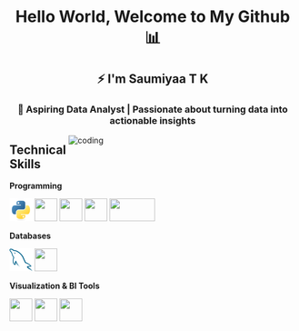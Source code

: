 
<h1 align="center">Hello World, Welcome to My Github 📊</h1>
<h2 align="center">⚡ I'm Saumiyaa T K</h2>
<h3 align="center">🚀 Aspiring Data Analyst | Passionate about turning data into actionable insights</h3>



<img align="right" alt="coding" width="400" src="https://cdn.dribbble.com/users/1364029/screenshots/16093268/media/68e82a7fb4904614a9066d6b540c14b2.gif">

## **Technical Skills**

**Programming** 
<p align="left">
  <img src="https://raw.githubusercontent.com/devicons/devicon/master/icons/python/python-original.svg" width="40" height="40"/> <img src="https://raw.githubusercontent.com/numpy/numpy/main/branding/logo/logomark/numpylogoicon.svg" width="40" height="40"/> <img src="https://raw.githubusercontent.com/pandas-dev/pandas/main/web/pandas/static/img/pandas_mark.svg" width="40" height="40"/> <img src="https://matplotlib.org/_static/logo2.svg" width="40" height="40"/> <img src="https://seaborn.pydata.org/_static/logo-wide-lightbg.svg" width="80" height="40"/>
</p>

**Databases**  
<p align="left">
  <img src="https://raw.githubusercontent.com/devicons/devicon/master/icons/mysql/mysql-original.svg" width="40" height="40"/> <img src="https://img.icons8.com/external-soft-fill-juicy-fish/60/external-nosql-database-soft-fill-soft-fill-juicy-fish.png" width="40" height="40"/>
</p>

**Visualization & BI Tools**  
<p align="left">
  <img src="https://img.icons8.com/color/48/power-bi.png" width="40" height="40"/> <img src="https://img.icons8.com/color/48/tableau-software.png" width="40" height="40"/> <img src="https://img.icons8.com/color/48/microsoft-excel-2019--v1.png" width="40" height="40"/>
</p>
